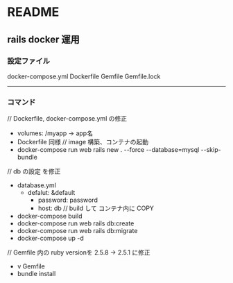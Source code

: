 # README

## rails docker 運用

### 設定ファイル
docker-compose.yml
Dockerfile
Gemfile
Gemfile.lock

---
### コマンド
// Dockerfile, docker-compose.yml の修正
- volumes: /myapp -> app名
- Dockerfile 同様
// image 構築、コンテナの起動
- docker-compose run web rails new . --force --database=mysql --skip-bundle

// db の設定 を修正
- database.yml
  - defalut: &default
    - password: password
    - host: db
// build して コンテナ内に COPY
- docker-compose build
- docker-compose run web rails db:create
- docker-compose run web rails db:migrate
- docker-compose up -d

// Gemfile 内の ruby versionを 2.5.8 -> 2.5.1 に修正
- v Gemfile
- bundle install
